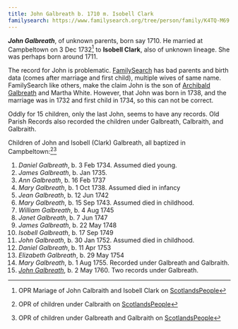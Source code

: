 ```yaml
---
title: John Galbreath b. 1710 m. Isobell Clark
familysearch: https://www.familysearch.org/tree/person/family/K4TQ-M69
---
```


***John Galbreath***, of unknown parents, born say 1710.  He married at Campbeltown on 3 Dec 1732[^marriage] to **Isobell Clark**, also of unknown lineage.  She was perhaps born around 1711.

The record for John is problematic. [FamilySearch](https://www.familysearch.org/tree/person/family/K4TQ-M69) has bad parents and birth data (comes after marriage and first child), multiple wives of same name.  FamilySearch like others, make the claim John is the son of 
 [Archibald Galbreath](galbreath-archibald-1708.md) and Martha White. However, that John was born in 1738, and the marriage was in 1732 and first child in 1734, so this can not be correct.
 
Oddly for 15 children, only the last John, seems to have any records.  Old Parish Records also recorded the children under Galbreath, Calbraith, and Galbraith.

Children of John and Isobell (Clark) Galbreath, all baptized in Campbeltown:[^c1][^c2]

1. *Daniel Galbreath*, b. 3 Feb 1734. Assumed died young.
2. *James Galbreath*, b. Jan 1735.
3. *Ann Galbreath*, b. 16 Feb 1737
4. *Mary Galbreath*, b. 1 Oct 1738. Assumed died in infancy
5. *Jean Galbreath*, b. 12 Jun 1742
6. *Mary Galbreath*, b. 15 Sep 1743. Assumed died in childhood.
7. *William Galbreath*, b. 4 Aug 1745
8. *Janet Galbreath*, b. 7 Jun 1747
9. *James Galbreath*, b. 22 May 1748
10. *Isobell Galbreath*, b. 17 Sep 1749
11. *John Galbreath*, b. 30 Jan 1752.  Assumed died in childhood.
12. *Daniel Galbreath*, b. 11 Apr 1753
13. *Elizabeth Galbreath*, b. 29 May 1754
14. *Mary Galbreath*, b. 1 Aug 1755. Recorded under Galbreath and Galbraith.
15. [*John Galbreath*](galbreath-john-1760.md), b. 2 May 1760. Two records under Galbreath.

[^c1]: OPR of children under Calbraith on [ScotlandsPeople](https://www.scotlandspeople.gov.uk/record-results?search_type=people&event=%28B%20OR%20C%20OR%20S%29&record_type%5B0%5D=opr_births&church_type=Old%20Parish%20Registers&dl_cat=church&dl_rec=church-births-baptisms&surname=calbraith&surname_so=fuzzy&forename_so=starts&from_year=1734&to_year=1760&parent_names_so=exact&parent_name_two=clark&parent_name_two_so=exact&record=Church%20of%20Scotland%20%28old%20parish%20registers%29%20Roman%20Catholic%20Church%20Other%20churches&sort=asc&order=Date&field=year)

[^c2]: OPR of children under Galbreath and Galbraith on [ScotlandsPeople](https://www.scotlandspeople.gov.uk/record-results?search_type=people&event=%28B%20OR%20C%20OR%20S%29&record_type%5B0%5D=opr_births&church_type=Old%20Parish%20Registers&dl_cat=church&dl_rec=church-births-baptisms&surname=Galbr&surname_so=starts&forename_so=starts&from_year=1734&to_year=1760&parent_names_so=exact&parent_name_two=clark&parent_name_two_so=exact&record=Church%20of%20Scotland%20%28old%20parish%20registers%29%20Roman%20Catholic%20Church%20Other%20churches&sort=asc&order=Date&field=year)

[^marriage]: OPR Mariage of John Calbraith and Isobell Clark on [ScotlandsPeople](https://www.scotlandspeople.gov.uk/record-results?search_type=people&event=M&record_type%5B0%5D=opr_marriages&church_type=Old%20Parish%20Registers&dl_cat=church&dl_rec=church-banns-marriages&surname=calbraith&surname_so=exact&forename=john&forename_so=exact&spouse_name=clark&spouse_name_so=exact&from_year=1732&to_year=1732&record=Church%20of%20Scotland%20%28old%20parish%20registers%29%20Roman%20Catholic%20Church%20Other%20churches)
